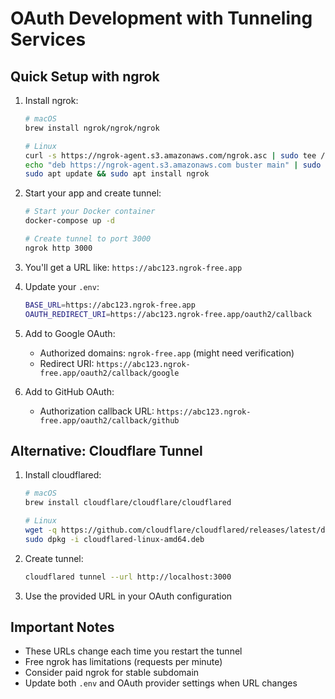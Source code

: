 # OAuth Development with Tunneling Services

## Quick Setup with ngrok

1. Install ngrok:
   ```bash
   # macOS
   brew install ngrok/ngrok/ngrok
   
   # Linux
   curl -s https://ngrok-agent.s3.amazonaws.com/ngrok.asc | sudo tee /etc/apt/trusted.gpg.d/ngrok.asc >/dev/null
   echo "deb https://ngrok-agent.s3.amazonaws.com buster main" | sudo tee /etc/apt/sources.list.d/ngrok.list
   sudo apt update && sudo apt install ngrok
   ```

2. Start your app and create tunnel:
   ```bash
   # Start your Docker container
   docker-compose up -d
   
   # Create tunnel to port 3000
   ngrok http 3000
   ```

3. You'll get a URL like: `https://abc123.ngrok-free.app`

4. Update your `.env`:
   ```bash
   BASE_URL=https://abc123.ngrok-free.app
   OAUTH_REDIRECT_URI=https://abc123.ngrok-free.app/oauth2/callback
   ```

5. Add to Google OAuth:
   - Authorized domains: `ngrok-free.app` (might need verification)
   - Redirect URI: `https://abc123.ngrok-free.app/oauth2/callback/google`

6. Add to GitHub OAuth:
   - Authorization callback URL: `https://abc123.ngrok-free.app/oauth2/callback/github`

## Alternative: Cloudflare Tunnel

1. Install cloudflared:
   ```bash
   # macOS
   brew install cloudflare/cloudflare/cloudflared
   
   # Linux
   wget -q https://github.com/cloudflare/cloudflared/releases/latest/download/cloudflared-linux-amd64.deb
   sudo dpkg -i cloudflared-linux-amd64.deb
   ```

2. Create tunnel:
   ```bash
   cloudflared tunnel --url http://localhost:3000
   ```

3. Use the provided URL in your OAuth configuration

## Important Notes

- These URLs change each time you restart the tunnel
- Free ngrok has limitations (requests per minute)
- Consider paid ngrok for stable subdomain
- Update both `.env` and OAuth provider settings when URL changes